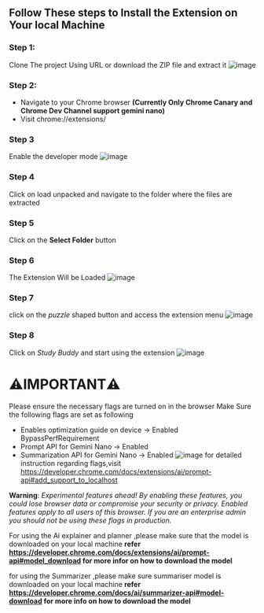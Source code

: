 ## Follow These steps to Install the Extension on Your local Machine
### Step 1:
Clone The project Using URL or download the ZIP file and extract it
![image](https://github.com/user-attachments/assets/36d4439f-d533-4f95-ba1c-289ce55ed4a5)
### Step 2:
- Navigate to your Chrome browser **(Currently Only Chrome Canary and Chrome Dev Channel support gemini nano)** 
- Visit chrome://extensions/
### Step 3
Enable the developer mode
  ![image](https://github.com/user-attachments/assets/b3b119ea-edda-4b24-8c19-5121ec24bf27)
### Step 4
Click on load unpacked and navigate to the folder where the files are extracted
### Step 5
Click on the **Select Folder** button
### Step 6
The Extension Will be Loaded
![image](https://github.com/user-attachments/assets/3aa060bf-1cac-4d2a-8d30-3c197e13e806)
### Step 7
click on the *puzzle* shaped button and access the extension menu
![image](https://github.com/user-attachments/assets/2188d4b8-a57a-446c-b66e-dcc8449f2705)
### Step 8
Click on *Study Buddy* and start using the extension
![image](https://github.com/user-attachments/assets/c16b636e-e65e-41cc-8198-a357af0c558b)

# ⚠️IMPORTANT⚠️
Please ensure the necessary flags are turned on in the browser
Make Sure the following flags are set as following
- Enables optimization guide on device -> Enabled BypassPerfRequirement
- Prompt API for Gemini Nano -> Enabled
- Summarization API for Gemini Nano -> Enabled
![image](https://github.com/user-attachments/assets/2f12f697-11c3-4f48-83b4-ad93b80a5767)
for detailed instruction regarding flags,visit https://developer.chrome.com/docs/extensions/ai/prompt-api#add_support_to_localhost

**Warning**: *Experimental features ahead! By enabling these features, you could lose browser data or compromise your security or privacy. Enabled features apply to all users of this browser. If you are an enterprise admin you should not be using these flags in production.*

 
 For using the Ai explainer and planner ,please make sure that the model is downloaded on your local machine
 **refer https://developer.chrome.com/docs/extensions/ai/prompt-api#model_download for more infor on how to download the model**

 for using the Summarizer ,please make sure summariser model is downloaded on your local machine
 **refer https://developer.chrome.com/docs/ai/summarizer-api#model-download for more info on how to download the model**
 
